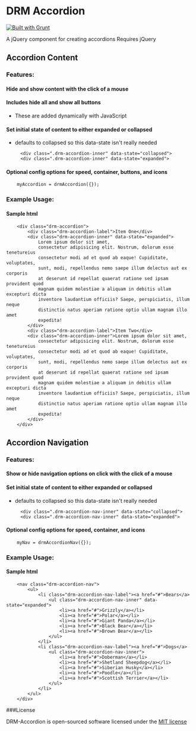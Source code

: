 # DRM Accordion

[![Built with Grunt](https://cdn.gruntjs.com/builtwith.png)](http://gruntjs.com/)

A jQuery component for creating accordions
Requires jQuery

## Accordion Content

### Features:

#### Hide and show content with the click of a mouse

#### Includes hide all and show all buttons

+ These are added dynamically with JavaScript

#### Set initial state of content to either expanded or collapsed

+ defaults to collapsed so this data-state isn't really needed

        <div class=".drm-accordion-inner" data-state="collapsed">
        <div class=".drm-accordion-inner" data-state="expanded">

#### Optional config options for speed, container, buttons, and icons
        
        myAccordion = drmAccordion({});

### Example Usage:

#### Sample html

        <div class="drm-accordion">
            <div class="drm-accordion-label">Item One</div>
            <div class="drm-accordion-inner" data-state="expanded">
                Lorem ipsum dolor sit amet,
                consectetur adipisicing elit. Nostrum, dolorum esse tenetureius 
                consectetur modi ad et quod ab eaque! Cupiditate, voluptates, 
                sunt, modi, repellendus nemo saepe illum delectus aut ex corporis 
                at deserunt id repellat quaerat ratione sed ipsam provident quod 
                magnam quidem molestiae a aliquam in debitis ullam excepturi dicta 
                inventore laudantium officiis? Saepe, perspiciatis, illum neque 
                distinctio natus aperiam ratione optio ullam magnam illo amet 
                expedita!
            </div>
            <div class="drm-accordion-label">Item Two</div>
            <div class="drm-accordion-inner">Lorem ipsum dolor sit amet, 
                consectetur adipisicing elit. Nostrum, dolorum esse tenetureius 
                consectetur modi ad et quod ab eaque! Cupiditate, voluptates, 
                sunt, modi, repellendus nemo saepe illum delectus aut ex corporis 
                at deserunt id repellat quaerat ratione sed ipsam provident quod 
                magnam quidem molestiae a aliquam in debitis ullam excepturi dicta 
                inventore laudantium officiis? Saepe, perspiciatis, illum neque 
                distinctio natus aperiam ratione optio ullam magnam illo amet 
                expedita!
            </div>
        </div>


## Accordion Navigation

### Features:

#### Show or hide navigation options on click with the click of a mouse

#### Set initial state of content to either expanded or collapsed

+ defaults to collapsed so this data-state isn't really needed

        <div class=".drm-accordion-nav-inner" data-state="collapsed">
        <div class=".drm-accordion-nav-inner" data-state="expanded">

#### Optional config options for speed, container, and icons

        myNav = drmAccordionNav({});

### Example Usage:

#### Sample html

        <nav class="drm-accordion-nav">
            <ul>
                <li class="drm-accordion-nav-label"><a href="#">Bears</a>
                    <ul class="drm-accordion-nav-inner" data-state="expanded">
                        <li><a href="#">Grizzly</a></li>
                        <li><a href="#">Polar</a></li>
                        <li><a href="#">Giant Panda</a></li>
                        <li><a href="#">Black Bear</a></li>
                        <li><a href="#">Brown Bear</a></li>
                    </ul>
                </li>
                <li class="drm-accordion-nav-label"><a href="#">Dogs</a>
                    <ul class="drm-accordion-nav-inner">
                        <li><a href="#">Doberman</a></li>
                        <li><a href="#">Shetland Sheepdog</a></li>
                        <li><a href="#">Siberian Husky</a></li>
                        <li><a href="#">Poodle</a></li>
                        <li><a href="#">Scottish Terrier</a></li>
                    </ul>
                </li>
            </ul>
        </div>

###License

DRM-Accordion is open-sourced software licensed under the [MIT license](http://opensource.org/licenses/MIT)